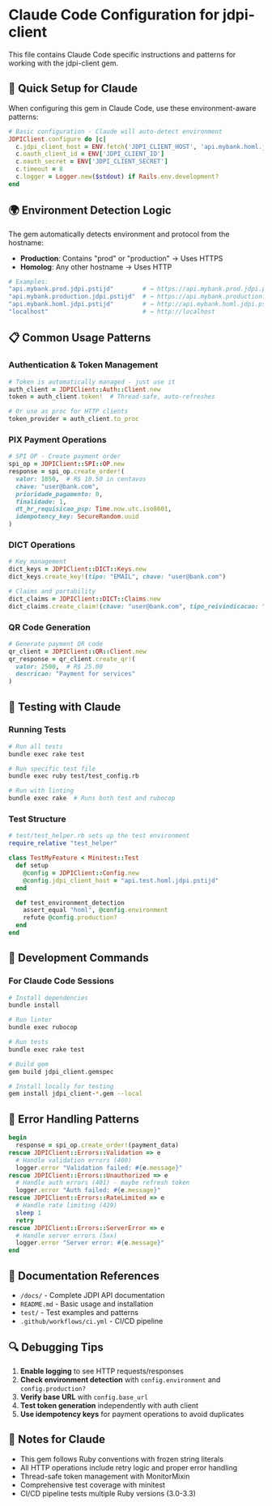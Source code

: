# Claude Code Configuration for jdpi-client

This file contains Claude Code specific instructions and patterns for working with the jdpi-client gem.

## 🚀 Quick Setup for Claude

When configuring this gem in Claude Code, use these environment-aware patterns:

```ruby
# Basic configuration - Claude will auto-detect environment
JDPIClient.configure do |c|
  c.jdpi_client_host = ENV.fetch('JDPI_CLIENT_HOST', 'api.mybank.homl.jdpi.pstijd')
  c.oauth_client_id = ENV['JDPI_CLIENT_ID']
  c.oauth_secret = ENV['JDPI_CLIENT_SECRET']
  c.timeout = 8
  c.logger = Logger.new($stdout) if Rails.env.development?
end
```

## 🌍 Environment Detection Logic

The gem automatically detects environment and protocol from the hostname:

- **Production**: Contains "prod" or "production" → Uses HTTPS
- **Homolog**: Any other hostname → Uses HTTP

```ruby
# Examples:
"api.mybank.prod.jdpi.pstijd"        # → https://api.mybank.prod.jdpi.pstijd
"api.mybank.production.jdpi.pstijd"  # → https://api.mybank.production.jdpi.pstijd
"api.mybank.homl.jdpi.pstijd"        # → http://api.mybank.homl.jdpi.pstijd
"localhost"                          # → http://localhost
```

## 📋 Common Usage Patterns

### Authentication & Token Management
```ruby
# Token is automatically managed - just use it
auth_client = JDPIClient::Auth::Client.new
token = auth_client.token!  # Thread-safe, auto-refreshes

# Or use as proc for HTTP clients
token_provider = auth_client.to_proc
```

### PIX Payment Operations
```ruby
# SPI OP - Create payment order
spi_op = JDPIClient::SPI::OP.new
response = spi_op.create_order!(
  valor: 1050,  # R$ 10.50 in centavos
  chave: "user@bank.com",
  prioridade_pagamento: 0,
  finalidade: 1,
  dt_hr_requisicao_psp: Time.now.utc.iso8601,
  idempotency_key: SecureRandom.uuid
)
```

### DICT Operations
```ruby
# Key management
dict_keys = JDPIClient::DICT::Keys.new
dict_keys.create_key!(tipo: "EMAIL", chave: "user@bank.com")

# Claims and portability
dict_claims = JDPIClient::DICT::Claims.new
dict_claims.create_claim!(chave: "user@bank.com", tipo_reivindicacao: "OWNERSHIP")
```

### QR Code Generation
```ruby
# Generate payment QR code
qr_client = JDPIClient::QR::Client.new
qr_response = qr_client.create_qr!(
  valor: 2500,  # R$ 25.00
  descricao: "Payment for services"
)
```

## 🧪 Testing with Claude

### Running Tests
```bash
# Run all tests
bundle exec rake test

# Run specific test file
bundle exec ruby test/test_config.rb

# Run with linting
bundle exec rake  # Runs both test and rubocop
```

### Test Structure
```ruby
# test/test_helper.rb sets up the test environment
require_relative "test_helper"

class TestMyFeature < Minitest::Test
  def setup
    @config = JDPIClient::Config.new
    @config.jdpi_client_host = "api.test.homl.jdpi.pstijd"
  end

  def test_environment_detection
    assert_equal "homl", @config.environment
    refute @config.production?
  end
end
```

## 🔧 Development Commands

### For Claude Code Sessions
```bash
# Install dependencies
bundle install

# Run linter
bundle exec rubocop

# Run tests
bundle exec rake test

# Build gem
gem build jdpi_client.gemspec

# Install locally for testing
gem install jdpi_client-*.gem --local
```

## 🚨 Error Handling Patterns

```ruby
begin
  response = spi_op.create_order!(payment_data)
rescue JDPIClient::Errors::Validation => e
  # Handle validation errors (400)
  logger.error "Validation failed: #{e.message}"
rescue JDPIClient::Errors::Unauthorized => e
  # Handle auth errors (401) - maybe refresh token
  logger.error "Auth failed: #{e.message}"
rescue JDPIClient::Errors::RateLimited => e
  # Handle rate limiting (429)
  sleep 1
  retry
rescue JDPIClient::Errors::ServerError => e
  # Handle server errors (5xx)
  logger.error "Server error: #{e.message}"
end
```

## 📖 Documentation References

- `/docs/` - Complete JDPI API documentation
- `README.md` - Basic usage and installation
- `test/` - Test examples and patterns
- `.github/workflows/ci.yml` - CI/CD pipeline

## 🔍 Debugging Tips

1. **Enable logging** to see HTTP requests/responses
2. **Check environment detection** with `config.environment` and `config.production?`
3. **Verify base URL** with `config.base_url`
4. **Test token generation** independently with auth client
5. **Use idempotency keys** for payment operations to avoid duplicates

## 📝 Notes for Claude

- This gem follows Ruby conventions with frozen string literals
- All HTTP operations include retry logic and proper error handling
- Thread-safe token management with MonitorMixin
- Comprehensive test coverage with minitest
- CI/CD pipeline tests multiple Ruby versions (3.0-3.3)